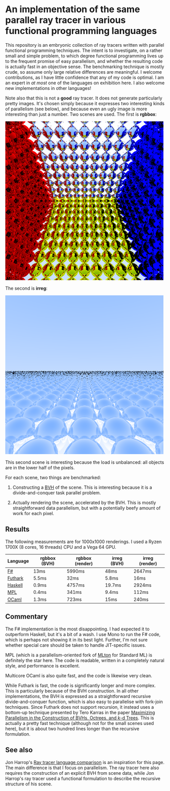 # An implementation of the same parallel ray tracer in various functional programming languages

This repository is an embryonic collection of ray tracers written with
parallel functional programming techniques.  The intent is to
investigate, on a rather small and simple problem, to which degree
functional programming lives up to the frequent promise of easy
parallelism, and whether the resulting code is actually fast in an
objective sense.  The benchmarking technique is mostly crude, so
assume only large relative differences are meaningful.  I welcome
contributions, as I have little confidence that any of my code is
optimal.  I am an expert in *at most* one of the languages on
exhibition here.  I also welcome new implementations in other
languages!

Note also that this is not a **good** ray tracer.  It does not
generate particularly pretty images.  It's chosen simply because it
expresses two interesting kinds of parallelism (see below), and
because even an ugly image is more interesting than just a number.
Two scenes are used.  The first is **rgbbox**:

![rgbbox](rgbbox.png)

The second is **irreg**:

![irreg](irreg.png)

This second scene is interesting because the load is unbalanced: all
objects are in the lower half of the pixels.

For each scene, two things are benchmarked:

1. Constructing a
   [BVH](https://en.wikipedia.org/wiki/Bounding_volume_hierarchy) of
   the scene.  This is interesting because it is a divide-and-conquer
   task parallel problem.

2. Actually rendering the scene, accelerated by the BVH.  This is
   mostly straightforward data parallelism, but with a potentially
   beefy amount of work for each pixel.

## Results

The following measurements are for 1000x1000 renderings.  I used a
Ryzen 1700X (8 cores, 16 threads) CPU and a Vega 64 GPU.

Language | rgbbox (BVH) | rgbbox (render) | irreg (BVH) | irreg (render)
-------- | ------------ | --------------- | ----------- | --------------
[F#](fsharp/) | 13ms | 5990ms | 48ms | 2647ms
[Futhark](futhark/) | 5.5ms | 32ms | 5.8ms | 16ms
[Haskell](haskell/) | 0.9ms | 4757ms | 19.7ms | 2924ms
[MPL](https://github.com/MPLLang/mpl/blob/master/examples/src/ray.sml) | 0.4ms | 341ms | 9.4ms | 112ms
[OCaml](ocaml/) | 1.3ms | 723ms | 15ms | 240ms

## Commentary

The F# implementation is the most disappointing.  I had expected it to
outperform Haskell, but it's a bit of a wash.  I use Mono to run the
F# code, which is perhaps not showing it in its best light.  Further,
I'm not sure whether special care should be taken to handle
JIT-specific issues.

MPL (which is a parallelism-oriented fork of
[MLton](http://mlton.org/) for Standard ML) is definitely the star
here.  The code is readable, written in a completely natural style,
and performance is excellent.

Multicore OCaml is also quite fast, and the code is likewise very
clean.

While Futhark is fast, the code is significantly longer and more
complex.  This is particularly because of the BVH construction.  In
all other implementations, the BVH is expressed as a straightforward
recursive divide-and-conquer function, which is also easy to
parallelise with fork-join techniques.  Since Futhark does not support
recursion, it instead uses a bottom-up technique presented by Tero
Karras in the paper [Maximizing Parallelism in the Construction of
BVHs, Octrees, and *k*-d
Trees](https://research.nvidia.com/sites/default/files/publications/karras2012hpg_paper.pdf).
This is actually a pretty fast technique (although not for the small
scenes used here), but it is about two hundred lines longer than the
recursive formulation.

## See also

Jon Harrop's [Ray tracer language
comparison](https://www.ffconsultancy.com/languages/ray_tracer/index.html)
is an inspiration for this page.  The main difference is that I focus
on parallelism.  The ray tracer here also requires the construction of
an explicit BVH from scene data, while Jon Harrop's ray tracer used a
functional formulation to describe the recursive structure of his
scene.
